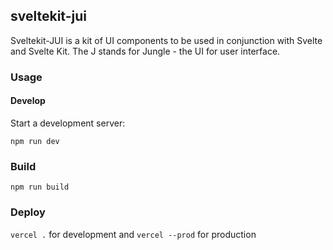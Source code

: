 ## sveltekit-jui

Sveltekit-JUI is a kit of UI components to be used in conjunction with Svelte and Svelte Kit. The J stands for Jungle - the UI for user interface.

### Usage

#### Develop

Start a development server:

`npm run dev`

### Build

`npm run build`

### Deploy

`vercel .` for development and `vercel --prod` for production